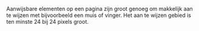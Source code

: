 <!-- @license CC0-1.0 -->

Aanwijsbare elementen op een pagina zijn groot genoeg om makkelijk aan te wijzen met bijvoorbeeld een muis of vinger. Het aan te wijzen gebied is ten minste 24 bij 24 pixels groot.
